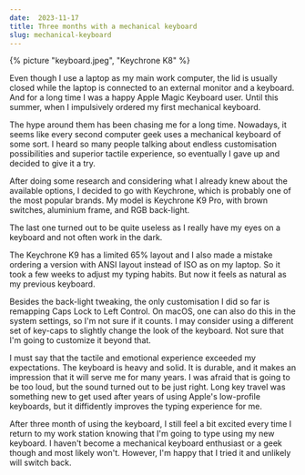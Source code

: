 ```yaml
---
date:  2023-11-17
title: Three months with a mechanical keyboard
slug: mechanical-keyboard
---
```


{% picture "keyboard.jpeg", "Keychrone K8" %}

Even though I use a laptop as my main work computer, the lid is usually closed while the laptop is connected to an external monitor and a keyboard. And for a long time I was a happy Apple Magic Keyboard user. Until this summer, when I impulsively ordered my first mechanical keyboard.

The hype around them has been chasing me for a long time. Nowadays, it seems like every second computer geek uses a mechanical keyboard of some sort. I heard so many people talking about endless customisation possibilities and superior tactile experience, so eventually I gave up and decided to give it a try.

After doing some research and considering what I already knew about the available options, I decided to go with Keychrone, which is probably one of the most popular brands. My model is Keychrone K9 Pro, with brown switches, aluminium frame, and RGB back-light.

The last one turned out to be quite useless as I really have my eyes on a keyboard and not often work in the dark.

The Keychrone K9 has a limited 65% layout and I also made a mistake ordering a version with ANSI layout instead of ISO as on my laptop. So it took a few weeks to adjust my typing habits. But now it feels as natural as my previous keyboard.

Besides the back-light tweaking, the only customisation I did so far is remapping Caps Lock to Left Control. On macOS, one can also do this in the system settings, so I'm not sure if it counts. I may consider using a different set of key-caps to slightly change the look of the keyboard. Not sure that I'm going to customize it beyond that.

I must say that the tactile and emotional experience exceeded my expectations. The keyboard is heavy and solid. It is durable, and it makes an impression that it will serve me for many years. I was afraid that is going to be too loud, but the sound turned out to be just right. Long key travel was something new to get used after years of using Apple's low-profile keyboards, but it diffidently improves the typing experience for me.

After three month of using the keyboard, I still feel a bit excited every time I return to my work station knowing that I'm going to type using my new keyboard. I haven't become a mechanical keyboard enthusiast or a geek though and most likely won't. However, I'm happy that I tried it and unlikely will switch back.
